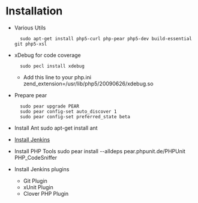 

# Installation

* Various Utils

		sudo apt-get install php5-curl php-pear php5-dev build-essential git php5-xsl

* xDebug for code coverage

		sudo pecl install xdebug
	
	* Add this line to your php.ini
		zend_extension=/usr/lib/php5/20090626/xdebug.so

* Prepare pear

		sudo pear upgrade PEAR
		sudo pear config-set auto_discover 1
		sudo pear config-set preferred_state beta

* Install Ant
		sudo apt-get install ant

* [Install Jenkins](http://jenkins-ci.org/ "Jenkins")

* Install PHP Tools
		sudo pear install --alldeps pear.phpunit.de/PHPUnit PHP_CodeSniffer



* Install Jenkins plugins
	* Git Plugin
	* xUnit Plugin
	* Clover PHP Plugin
